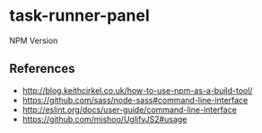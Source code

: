 # task-runner-panel

NPM Version

## References

* http://blog.keithcirkel.co.uk/how-to-use-npm-as-a-build-tool/
* https://github.com/sass/node-sass#command-line-interface
* http://eslint.org/docs/user-guide/command-line-interface
* https://github.com/mishoo/UglifyJS2#usage
